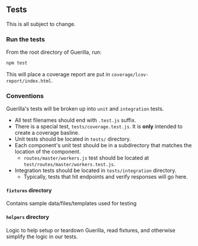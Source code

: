 ## Tests

This is all subject to change.

### Run the tests

From the root directory of Guerilla, run:

```bash
npm test
```

This will place a coverage report are put in ```coverage/lcov-report/index.html```.

### Conventions

Guerilla's tests will be broken up into ```unit``` and ```integration``` tests.

* All test filenames should end with `.test.js` suffix.
* There is a special test, ```tests/coverage.test.js```. It is **only** intended to create a coverage basline.
* Unit tests should be located in ```tests/``` directory.
* Each component's unit test should be in a subdirectory that matches the location of the component.
    * ```routes/master/workers.js``` test should be located at ```test/routes/master/workers.test.js```.
* Integration tests should be located in ```tests/integration``` directory.
    * Typically, tests that hit endpoints and verify responses will go here.

#### `fixtures` directory
Contains sample data/files/templates used for testing

#### `helpers` directory
Logic to help setup or teardown Guerilla, read fixtures, and otherwise simplify the logic in our tests.
